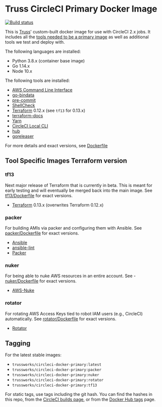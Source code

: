 # Truss CircleCI Primary Docker Image

[![Build status](https://img.shields.io/circleci/project/github/trussworks/circleci-docker-primary/master.svg)](https://circleci.com/gh/trussworks/circleci-docker-primary/tree/master)

This is [Truss](https://truss.works/)' custom-built docker image for use with CircleCI 2.x jobs. It includes all the [tools needed to be a primary image](https://circleci.com/docs/2.0/custom-images/#adding-required-and-custom-tools-or-files) as well as additional tools we test and deploy with.

The following languages are installed:

- Python 3.8.x (container base image)
- Go 1.14.x
- Node 10.x

The following tools are installed:

- [AWS Command Line Interface](https://aws.amazon.com/cli/)
- [go-bindata](https://github.com/kevinburke/go-bindata)
- [pre-commit](http://pre-commit.com/)
- [ShellCheck](https://www.shellcheck.net/)
- [Terraform](https://www.terraform.io/) 0.12.x (see  `tf13` for 0.13.x)
- [terraform-docs](https://github.com/segmentio/terraform-docs)
- [Yarn](https://yarnpkg.com/)
- [CircleCI Local CLI](https://circleci.com/docs/2.0/local-cli/)
- [hub](https://hub.github.com/)
- [goreleaser](https://goreleaser.com/)

For more details and exact versions, see [Dockerfile](https://github.com/trussworks/circleci-docker-primary/blob/master/Dockerfile)

## Tool Specific Images Terraform version

### tf13

Next major release of Terraform that is currently in beta. This is meant for early testing and will eventually be merged back into the main image. See [tf13/Dockerfile](https://github.com/trussworks/circleci-docker-primary/blob/master/tf13/Dockerfile) for exact versions.

- [Terraform](https://www.terraform.io/) 0.13.x (overwrites Terraform 0.12.x)

### packer

For building AMIs via packer and configuring them with Ansible. See [packer/Dockerfile](https://github.com/trussworks/circleci-docker-primary/blob/master/packer/Dockerfile) for exact versions.

- [Ansible](https://pypi.org/project/ansible/)
- [ansible-lint](https://pypi.org/project/ansible-lint/)
- [Packer](https://packer.io/)

### nuker

For being able to nuke AWS resources in an entire account. See - [nuker/Dockerfile](https://github.com/trussworks/circleci-docker-primary/blob/master/nuker/Dockerfile) for exact versions.

- [AWS-Nuke](https://github.com/rebuy-de/aws-nuke)

### rotator

For rotating AWS Access Keys tied to robot IAM users (e.g., CircleCI) automatically. See [rotator/Dockerfile](https://github.com/trussworks/circleci-docker-primary/blob/master/rotator/Dockerfile) for exact versions.

- [Rotator](https://github.com/chanzuckerberg/rotator)

## Tagging

For the latest stable images:

- `trussworks/circleci-docker-primary:latest`
- `trussworks/circleci-docker-primary:packer`
- `trussworks/circleci-docker-primary:nuker`
- `trussworks/circleci-docker-primary:rotator`
- `trussworks/circleci-docker-primary:tf13`

For static tags, use tags including the git hash. You can find the hashes in this repo, from the [CircleCI builds page](https://circleci.com/gh/trussworks/circleci-docker-primary/tree/master), or from the [Docker Hub tags](https://hub.docker.com/r/trussworks/circleci-docker-primary/tags/) page.
